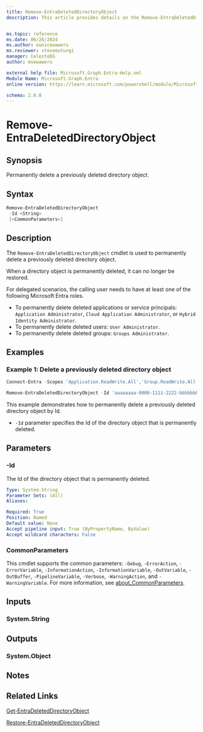 ```yaml
---
title: Remove-EntraDeletedDirectoryObject
description: This article provides details on the Remove-EntraDeletedDirectoryObject command.


ms.topic: reference
ms.date: 06/26/2024
ms.author: eunicewaweru
ms.reviewer: stevemutungi
manager: CelesteDG
author: msewaweru

external help file: Microsoft.Graph.Entra-Help.xml
Module Name: Microsoft.Graph.Entra
online version: https://learn.microsoft.com/powershell/module/Microsoft.Graph.Entra/Remove-EntraDeletedDirectoryObject

schema: 2.0.0
---
```


# Remove-EntraDeletedDirectoryObject

## Synopsis

Permanently delete a previously deleted directory object.

## Syntax

```powershell
Remove-EntraDeletedDirectoryObject
 -Id <String>
 [<CommonParameters>]
```

## Description

The `Remove-EntraDeletedDirectoryObject` cmdlet is used to permanently delete a previously deleted directory object.

When a directory object is permanently deleted, it can no longer be restored.

For delegated scenarios, the calling user needs to have at least one of the following Microsoft Entra roles.

- To permanently delete deleted applications or service principals: `Application Administrator`, `Cloud Application Administrator`, or `Hybrid Identity Administrator`.
- To permanently delete deleted users: `User Administrator`.
- To permanently delete deleted groups: `Groups Administrator`.

## Examples

### Example 1: Delete a previously deleted directory object

```powershell
Connect-Entra -Scopes 'Application.ReadWrite.All','Group.ReadWrite.All','Application.ReadWrite.All','User.ReadWrite.All'

Remove-EntraDeletedDirectoryObject -Id 'aaaaaaaa-0000-1111-2222-bbbbbbbbbbbb'
```

This example demonstrates how to permanently delete a previously deleted directory object by Id.

- `-Id` parameter specifies the Id of the directory object that is permanently deleted.

## Parameters

### -Id

The Id of the directory object that is permanently deleted.

```yaml
Type: System.String
Parameter Sets: (All)
Aliases:

Required: True
Position: Named
Default value: None
Accept pipeline input: True (ByPropertyName, ByValue)
Accept wildcard characters: False
```

### CommonParameters

This cmdlet supports the common parameters: `-Debug`, `-ErrorAction`, `-ErrorVariable`, `-InformationAction`, `-InformationVariable`, `-OutVariable`, `-OutBuffer`, `-PipelineVariable`, `-Verbose`, `-WarningAction`, and `-WarningVariable`. For more information, see [about_CommonParameters](https://go.microsoft.com/fwlink/?LinkID=113216).

## Inputs

### System.String

## Outputs

### System.Object

## Notes

## Related Links

[Get-EntraDeletedDirectoryObject](Get-EntraDeletedDirectoryObject.md)

[Restore-EntraDeletedDirectoryObject](Restore-EntraDeletedDirectoryObject.md)

